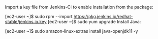 Import a key file from Jenkins-CI to enable installation from the package:

[ec2-user ~]$ sudo rpm --import https://pkg.jenkins.io/redhat-stable/jenkins.io.key
[ec2-user ~]$ sudo yum upgrade
Install Java:

[ec2-user ~]$ sudo amazon-linux-extras install java-openjdk11 -y
